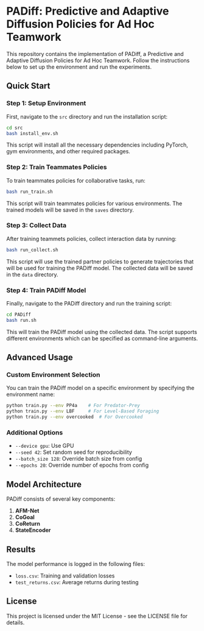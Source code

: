 # PADiff: Predictive and Adaptive Diffusion Policies for Ad Hoc Teamwork

This repository contains the implementation of PADiff, a Predictive and Adaptive Diffusion Policies for Ad Hoc Teamwork. Follow the instructions below to set up the environment and run the experiments.

## Quick Start

### Step 1: Setup Environment

First, navigate to the `src` directory and run the installation script:

```bash
cd src
bash install_env.sh
```

This script will install all the necessary dependencies including PyTorch, gym environments, and other required packages.

### Step 2: Train Teammates Policies

To train teammates policies for collaborative tasks, run:

```bash
bash run_train.sh
```

This script will train teammates policies for various environments. The trained models will be saved in the `saves` directory.

### Step 3: Collect Data

After training teammets policies, collect interaction data by running:

```bash
bash run_collect.sh
```

This script will use the trained partner policies to generate trajectories that will be used for training the PADiff model. The collected data will be saved in the `data` directory.

### Step 4: Train PADiff Model

Finally, navigate to the PADiff directory and run the training script:

```bash
cd PADiff
bash run.sh
```

This will train the PADiff model using the collected data. The script supports different environments which can be specified as command-line arguments.

## Advanced Usage

### Custom Environment Selection

You can train the PADiff model on a specific environment by specifying the environment name:

```bash
python train.py --env PP4a    # For Predator-Prey
python train.py --env LBF     # For Level-Based Foraging
python train.py --env overcooked  # For Overcooked
```

### Additional Options

- `--device gpu`: Use GPU
- `--seed 42`: Set random seed for reproducibility
- `--batch_size 128`: Override batch size from config
- `--epochs 20`: Override number of epochs from config

## Model Architecture

PADiff consists of several key components:

1. **AFM-Net**
2. **CoGoal**
3. **CoReturn**
4. **StateEncoder**

## Results

The model performance is logged in the following files:
- `loss.csv`: Training and validation losses
- `test_returns.csv`: Average returns during testing


## License

This project is licensed under the MIT License - see the LICENSE file for details.
